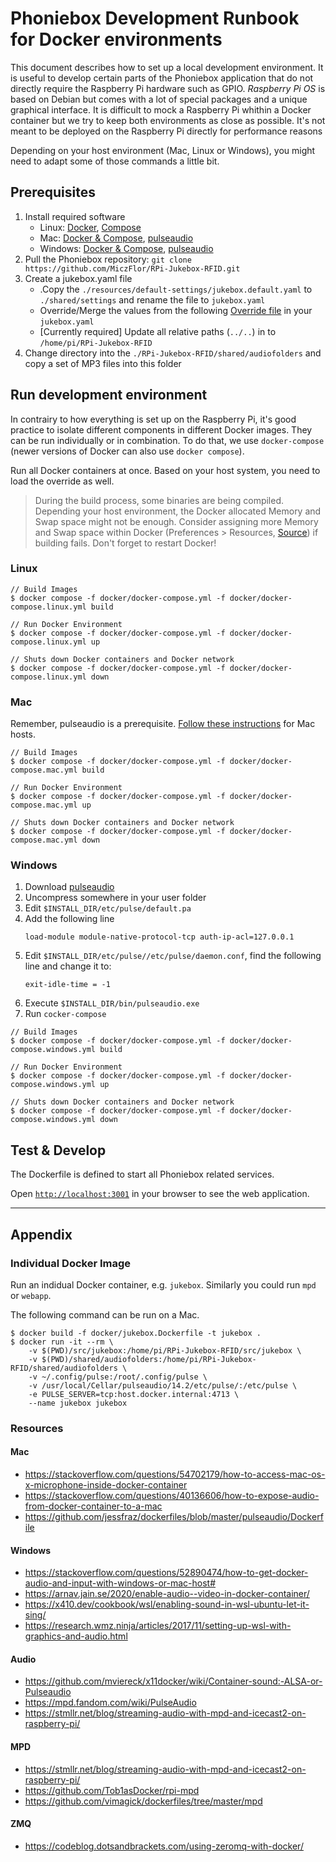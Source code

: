 # Phoniebox Development Runbook for Docker environments

This document describes how to set up a local development environment. It is useful to develop certain parts of the Phoniebox application that do not directly require the Raspberry Pi hardware such as GPIO. *Raspberry Pi OS* is based on Debian but comes with a lot of special packages and a unique graphical interface. It is difficult to mock a Raspberry Pi whithin a Docker container but we try to keep both environments as close as possible. It's not meant to be deployed on the Raspberry Pi directly for performance reasons

Depending on your host environment (Mac, Linux or Windows), you might need to adapt some of those commands a little bit.

## Prerequisites

1. Install required software
    * Linux: [Docker](https://docs.docker.com/engine/install/debian/), [Compose](https://docs.docker.com/compose/install/)
    * Mac: [Docker & Compose](https://docs.docker.com/docker-for-mac/install/), [pulseaudio](https://devops.datenkollektiv.de/running-a-docker-soundbox-on-mac.html)
    * Windows: [Docker & Compose](https://docs.docker.com/docker-for-windows/install/), [pulseaudio](https://www.freedesktop.org/wiki/Software/PulseAudio/Ports/Windows/Support/)
1. Pull the Phoniebox repository: `git clone https://github.com/MiczFlor/RPi-Jukebox-RFID.git`
1. Create a jukebox.yaml file
    * .Copy the `./resources/default-settings/jukebox.default.yaml` to `./shared/settings` and rename the file to `jukebox.yaml`
    * Override/Merge the values from the following [Override file](https://github.com/MiczFlor/RPi-Jukebox-RFID/blob/future3/develop/docker/config/jukebox.overrides.yaml) in your `jukebox.yaml`
    * [Currently required] Update all relative paths (`../..`) in to `/home/pi/RPi-Jukebox-RFID`
1. Change directory into the `./RPi-Jukebox-RFID/shared/audiofolders` and copy a set of MP3 files into this folder

## Run development environment

In contrairy to how everything is set up on the Raspberry Pi, it's good practice to isolate different components in different Docker images. They can be run individually or in combination. To do that, we use `docker-compose` (newer versions of Docker can also use `docker compose`).

Run all Docker containers at once. Based on your host system, you need to load the override as well.

> During the build process, some binaries are being compiled. Depending your host environment, the Docker allocated Memory and Swap space might not be enough. Consider assigning more Memory and Swap space within Docker (Preferences > Resources, [Source](https://github.com/docker/cli/issues/2971#issuecomment-832865510)) if building fails. Don't forget to restart Docker!

### Linux

```
// Build Images
$ docker compose -f docker/docker-compose.yml -f docker/docker-compose.linux.yml build

// Run Docker Environment
$ docker compose -f docker/docker-compose.yml -f docker/docker-compose.linux.yml up

// Shuts down Docker containers and Docker network
$ docker compose -f docker/docker-compose.yml -f docker/docker-compose.linux.yml down
```

### Mac

Remember, pulseaudio is a prerequisite. [Follow these instructions](https://stackoverflow.com/a/50939994/1062438) for Mac hosts.

```
// Build Images
$ docker compose -f docker/docker-compose.yml -f docker/docker-compose.mac.yml build

// Run Docker Environment
$ docker compose -f docker/docker-compose.yml -f docker/docker-compose.mac.yml up

// Shuts down Docker containers and Docker network
$ docker compose -f docker/docker-compose.yml -f docker/docker-compose.mac.yml down
```

### Windows

1. Download [pulseaudio](https://www.freedesktop.org/wiki/Software/PulseAudio/Ports/Windows/Support/)
1. Uncompress somewhere in your user folder
1. Edit `$INSTALL_DIR/etc/pulse/default.pa`
1. Add the following line
    ```
    load-module module-native-protocol-tcp auth-ip-acl=127.0.0.1
    ```
1. Edit `$INSTALL_DIR/etc/pulse//etc/pulse/daemon.conf`, find the following line and change it to:
    ```
    exit-idle-time = -1
    ```
1. Execute `$INSTALL_DIR/bin/pulseaudio.exe`
1. Run `cocker-compose`

```
// Build Images
$ docker compose -f docker/docker-compose.yml -f docker/docker-compose.windows.yml build

// Run Docker Environment
$ docker compose -f docker/docker-compose.yml -f docker/docker-compose.windows.yml up

// Shuts down Docker containers and Docker network
$ docker compose -f docker/docker-compose.yml -f docker/docker-compose.windows.yml down
```

## Test & Develop

The Dockerfile is defined to start all Phoniebox related services.

Open [`http://localhost:3001`](http://localhost:3001) in your browser to see the web application.

---

## Appendix

### Individual Docker Image

Run an indidual Docker container, e.g. `jukebox`. Similarly you could run `mpd` or `webapp`.

The following command can be run on a Mac.

```
$ docker build -f docker/jukebox.Dockerfile -t jukebox .
$ docker run -it --rm \
    -v $(PWD)/src/jukebox:/home/pi/RPi-Jukebox-RFID/src/jukebox \
    -v $(PWD)/shared/audiofolders:/home/pi/RPi-Jukebox-RFID/shared/audiofolders \
    -v ~/.config/pulse:/root/.config/pulse \
    -v /usr/local/Cellar/pulseaudio/14.2/etc/pulse/:/etc/pulse \
    -e PULSE_SERVER=tcp:host.docker.internal:4713 \
    --name jukebox jukebox
```

### Resources

#### Mac

* https://stackoverflow.com/questions/54702179/how-to-access-mac-os-x-microphone-inside-docker-container
* https://stackoverflow.com/questions/40136606/how-to-expose-audio-from-docker-container-to-a-mac
* https://github.com/jessfraz/dockerfiles/blob/master/pulseaudio/Dockerfile

#### Windows

* https://stackoverflow.com/questions/52890474/how-to-get-docker-audio-and-input-with-windows-or-mac-host#
* https://arnav.jain.se/2020/enable-audio--video-in-docker-container/
* https://x410.dev/cookbook/wsl/enabling-sound-in-wsl-ubuntu-let-it-sing/
* https://research.wmz.ninja/articles/2017/11/setting-up-wsl-with-graphics-and-audio.html

#### Audio
* https://github.com/mviereck/x11docker/wiki/Container-sound:-ALSA-or-Pulseaudio
* https://mpd.fandom.com/wiki/PulseAudio
* https://stmllr.net/blog/streaming-audio-with-mpd-and-icecast2-on-raspberry-pi/

#### MPD
* https://stmllr.net/blog/streaming-audio-with-mpd-and-icecast2-on-raspberry-pi/
* https://github.com/Tob1asDocker/rpi-mpd
* https://github.com/vimagick/dockerfiles/tree/master/mpd

#### ZMQ

* https://codeblog.dotsandbrackets.com/using-zeromq-with-docker/